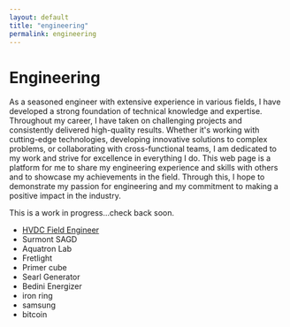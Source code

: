 ```yaml
---
layout: default
title: "engineering"
permalink: engineering
---
```


# Engineering

As a seasoned engineer with extensive experience in various fields, I have developed a strong foundation of technical knowledge and expertise. Throughout my career, I have taken on challenging projects and consistently delivered high-quality results. Whether it's working with cutting-edge technologies, developing innovative solutions to complex problems, or collaborating with cross-functional teams, I am dedicated to my work and strive for excellence in everything I do. This web page is a platform for me to share my engineering experience and skills with others and to showcase my achievements in the field. Through this, I hope to demonstrate my passion for engineering and my commitment to making a positive impact in the industry.

This is a work in progress...check back soon.

- <a href="{{ site.baseurl }}/hvdc" title="HVDC">HVDC Field Engineer</a>
- Surmont SAGD
- Aquatron Lab
- Fretlight
- Primer cube
- Searl Generator
- Bedini Energizer
- iron ring
- samsung
- bitcoin